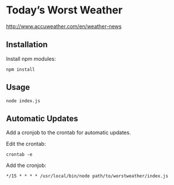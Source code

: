 # Today’s Worst Weather

<http://www.accuweather.com/en/weather-news>

## Installation

Install npm modules:

```
npm install
```

## Usage

```
node index.js
```

## Automatic Updates

Add a cronjob to the crontab for automatic updates.

Edit the crontab:

```
crontab -e
```

Add the cronjob:

```
*/15 * * * * /usr/local/bin/node path/to/worstweather/index.js
```